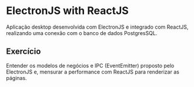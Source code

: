 # ElectronJS with ReactJS

Aplicação desktop desenvolvida com ElectronJS e integrado com ReactJS, realizando uma conexão com o banco de dados PostgresSQL.

## Exercício

Entender os modelos de negócios e IPC (EventEmitter) proposto pelo ElectronJS e, mensurar a performance com ReactJS para renderizar as páginas.